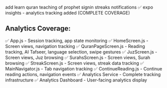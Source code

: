 add learn quran
teaching of prophet
signin
streaks
notifications
✅ expo insights - analytics tracking added (COMPLETE COVERAGE)

## Analytics Coverage:

✅ App.js - Session tracking, app state monitoring
✅ HomeScreen.js - Screen views, navigation tracking
✅ QuranPageScreen.js - Reading tracking, AI Tafseer, language selection, swipe gestures
✅ JuzScreen.js - Screen views, Juz browsing
✅ SurahsScreen.js - Screen views, Surah browsing
✅ StreakScreen.js - Screen views, streak data tracking
✅ MainNavigator.js - Tab navigation tracking
✅ ContinueReading.js - Continue reading actions, navigation events
✅ Analytics Service - Complete tracking infrastructure
✅ Analytics Dashboard - User-facing analytics display
